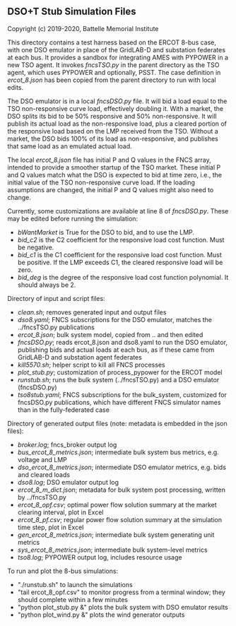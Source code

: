 DSO+T Stub Simulation Files
---------------------------

Copyright (c) 2019-2020, Battelle Memorial Institute

This directory contains a test harness based on the ERCOT 8-bus case, with
one DSO emulator in place of the GridLAB-D and substation federates at each bus.
It provides a sandbox for integrating AMES with PYPOWER in a new TSO agent.
It invokes *fncsTSO.py* in the parent directory as the TSO agent, which uses PYPOWER
and optionally, PSST. The case definition in *ercot_8.json* has been copied
from the parent directory to run with local edits.

The DSO emulator is in a local *fncsDSO.py* file. It will bid a load equal to the
TSO non-responsive curve load, effectively doubling it. With a market, the DSO
splits its bid to be 50% responsive and 50% non-responsive. It will publish its
actual load as the non-responsive load, plus a cleared portion of the responsive load
based on the LMP received from the TSO. Without a market, the DSO bids 100% of its 
load as non-responsive, and publishes that same load as an emulated actual load.

The local *ercot_8.json* file has initial P and Q values in the FNCS array, intended
to provide a smoother startup of the TSO market. These initial P and Q values match
what the DSO is expected to bid at time zero, i.e., the initial value of the TSO
non-responsive curve load. If the loading assumptions are changed, the initial P
and Q values might also need to change.

Currently, some customizations are available at line 8 of *fncsDSO.py*. These may be
edited before running the simulation:

 - *bWantMarket* is True for the DSO to bid, and to use the LMP.
 - *bid_c2* is the C2 coefficient for the responsive load cost function. Must be negative.
 - *bid_c1* is the C1 coefficient for the responsive load cost function. Must be positive. If the LMP exceeds C1, the cleared responsive load will be zero.
 - *bid_deg* is the degree of the responsive load cost function polynomial. It should always be 2.

Directory of input and script files:

 - *clean.sh*; removes generated input and output files
 - *dso8.yaml*; FNCS subscriptions for the DSO emulator, matches the ../fncsTSO.py publications
 - *ercot_8.json*; bulk system model, copied from .. and then edited
 - *fncsDSO.py*; reads ercot_8.json and dso8.yaml to run the DSO emulator, publishing bids and actual loads at each bus, as if these came from GridLAB-D and substation agent federates
 - *kill5570.sh*; helper script to kill all FNCS processes
 - *plot_stub.py*; customization of process_pypower for the ERCOT model
 - *runstub.sh*; runs the bulk system (../fncsTSO.py) and a DSO emulator (fncsDSO.py)
 - *tso8stub.yaml*; FNCS subscriptions for the bulk_system, customized for fncsDSO.py publications, which have different FNCS simulator names than in the fully-federated case

Directory of generated output files (note: metadata is embedded in the json files):

 - *broker.log*; fncs_broker output log
 - *bus_ercot_8_metrics.json*; intermediate bulk system bus metrics, e.g. voltage and LMP
 - *dso_ercot_8_metrics.json*; intermediate DSO emulator metrics, e.g. bids and cleared loads
 - *dso8.log*; DSO emulator output log
 - *ercot_8_m_dict.json*; metadata for bulk system post processing, written by ../fncsTSO.py
 - *ercot_8_opf.csv*; optimal power flow solution summary at the market clearing interval, plot in Excel
 - *ercot_8_pf.csv*; regular power flow solution summary at the simulation time step, plot in Excel
 - *gen_ercot_8_metrics.json*; intermediate bulk system generating unit metrics
 - *sys_ercot_8_metrics.json*; intermediate bulk system-level metrics
 - *tso8.log*; PYPOWER output log, includes resource usage

To run and plot the 8-bus simulations:

 - "./runstub.sh" to launch the simulations
 - "tail ercot_8_opf.csv" to monitor progress from a terminal window; they should complete within a few minutes
 - "python plot_stub.py &" plots the bulk system with DSO emulator results
 - "python plot_wind.py &" plots the wind generator outputs

